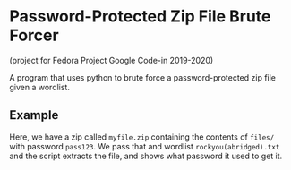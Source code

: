 # Password-Protected Zip File Brute Forcer
(project for Fedora Project Google Code-in 2019-2020)

A program that uses python to brute force a password-protected zip file given a wordlist.

## Example
Here, we have a zip called `myfile.zip` containing the contents of `files/` with password `pass123`. We pass that and wordlist `rockyou(abridged).txt` and the script extracts the file, and shows what password it used to get it.
